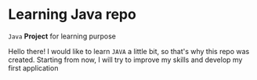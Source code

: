 # Learning Java repo
`Java` **Project** for learning purpose

Hello there! I would like to learn `JAVA` a little bit, so that's why this repo was created. Starting from now, I will try to improve my skills and develop my first application
